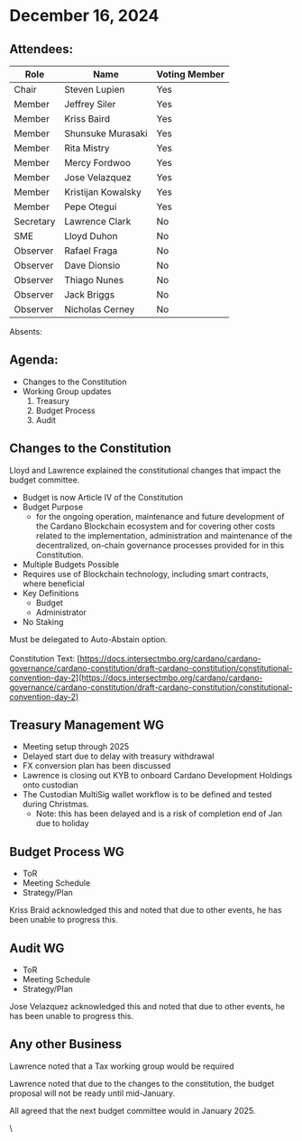 # December 16, 2024

## Attendees:&#x20;

| Role      | Name               | Voting Member |
| --------- | ------------------ | ------------- |
| Chair     | Steven Lupien      | Yes           |
| Member    | Jeffrey Siler      | Yes           |
| Member    | Kriss Baird        | Yes           |
| Member    | Shunsuke Murasaki  | Yes           |
| Member    | Rita Mistry        | Yes           |
| Member    | Mercy Fordwoo      | Yes           |
| Member    | Jose Velazquez     | Yes           |
| Member    | Kristijan Kowalsky | Yes           |
| Member    | Pepe Otegui        | Yes           |
| Secretary | Lawrence Clark     | No            |
| SME       | Lloyd Duhon        | No            |
| Observer  | Rafael Fraga       | No            |
| Observer  | Dave Dionsio       | No            |
| Observer  | Thiago Nunes       | No            |
| Observer  | Jack Briggs        | No            |
| Observer  | Nicholas Cerney    | No            |

Absents:

&#x20;

## Agenda:

* Changes to the Constitution
* Working Group updates
  1. Treasury&#x20;
  2. Budget Process
  3. Audit&#x20;

## Changes to the Constitution&#x20;

Lloyd and Lawrence explained the constitutional changes that impact the budget committee.&#x20;

* Budget is now Article IV of the Constitution
* Budget Purpose
  * for the ongoing operation, maintenance and future development of the Cardano Blockchain ecosystem and for covering other costs related to the implementation, administration and maintenance of the decentralized, on-chain governance processes provided for in this Constitution.
* Multiple Budgets Possible
* Requires use of Blockchain technology, including smart contracts, where beneficial
* Key Definitions
  * Budget
  * Administrator
* No Staking

Must be delegated to Auto-Abstain option.\
\
Constitution Text: [https://docs.intersectmbo.org/cardano/cardano-governance/cardano-constitution/draft-cardano-constitution/constitutional-convention-day-2](https://docs.intersectmbo.org/cardano/cardano-governance/cardano-constitution/draft-cardano-constitution/constitutional-convention-day-2)

## Treasury Management WG

* Meeting setup through 2025&#x20;
* Delayed start due to delay with treasury withdrawal&#x20;
* FX conversion plan has been discussed
* Lawrence is closing out KYB to onboard Cardano Development Holdings onto custodian&#x20;
* The Custodian MultiSig wallet workflow is to be defined and tested during Christmas.
  * Note: this has been delayed and is a risk of completion end of Jan due to holiday

## Budget Process WG

* ToR
* Meeting Schedule
* Strategy/Plan

Kriss Braid acknowledged this and noted that due to other events, he has been unable to progress this.

## Audit WG

* ToR
* Meeting Schedule
* Strategy/Plan

Jose Velazquez acknowledged this and noted that due to other events, he has been unable to progress this.

## Any other Business&#x20;

Lawrence noted that a Tax working group would be required&#x20;

Lawrence noted that due to the changes to the constitution, the budget proposal will not be ready until mid-January.&#x20;

All agreed that the next budget committee would in January 2025.

\












